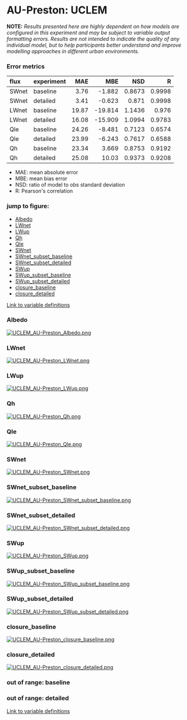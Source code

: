 # AU-Preston: UCLEM

**NOTE:** *Results presented here are highly dependent on how models are configured in this experiment and may be subject to variable output formatting errors. Results are not intended to indicate the quality of any individual model, but to help participants better understand and improve modelling approaches in different urban environments.*

### Error metrics

| flux   | experiment   |   MAE |     MBE |    NSD |      R |
|:-------|:-------------|------:|--------:|-------:|-------:|
| SWnet  | baseline     |  3.76 |  -1.882 | 0.8673 | 0.9998 |
| SWnet  | detailed     |  3.41 |  -0.623 | 0.871  | 0.9998 |
| LWnet  | baseline     | 19.87 | -19.814 | 1.1436 | 0.976  |
| LWnet  | detailed     | 16.08 | -15.909 | 1.0994 | 0.9783 |
| Qle    | baseline     | 24.26 |  -8.481 | 0.7123 | 0.6574 |
| Qle    | detailed     | 23.99 |  -6.243 | 0.7617 | 0.6588 |
| Qh     | baseline     | 23.34 |   3.669 | 0.8753 | 0.9192 |
| Qh     | detailed     | 25.08 |  10.03  | 0.9373 | 0.9208 |

 - MAE: mean absolute error
 - MBE: mean bias error
 - NSD: ratio of model to obs standard deviation
 - R: Pearson's correlation

### jump to figure:
 - [Albedo](#albedo)
 - [LWnet](#lwnet)
 - [LWup](#lwup)
 - [Qh](#qh)
 - [Qle](#qle)
 - [SWnet](#swnet)
 - [SWnet_subset_baseline](#swnet_subset_baseline)
 - [SWnet_subset_detailed](#swnet_subset_detailed)
 - [SWup](#swup)
 - [SWup_subset_baseline](#swup_subset_baseline)
 - [SWup_subset_detailed](#swup_subset_detailed)
 - [closure_baseline](#closure_baseline)
 - [closure_detailed](#closure_detailed)

[Link to variable definitions](variable_definitions.md)

### <a name="albedo"></a>Albedo
[![UCLEM_AU-Preston_Albedo.png](UCLEM_AU-Preston_Albedo.png)](UCLEM_AU-Preston_Albedo.png)

### <a name="lwnet"></a>LWnet
[![UCLEM_AU-Preston_LWnet.png](UCLEM_AU-Preston_LWnet.png)](UCLEM_AU-Preston_LWnet.png)

### <a name="lwup"></a>LWup
[![UCLEM_AU-Preston_LWup.png](UCLEM_AU-Preston_LWup.png)](UCLEM_AU-Preston_LWup.png)

### <a name="qh"></a>Qh
[![UCLEM_AU-Preston_Qh.png](UCLEM_AU-Preston_Qh.png)](UCLEM_AU-Preston_Qh.png)

### <a name="qle"></a>Qle
[![UCLEM_AU-Preston_Qle.png](UCLEM_AU-Preston_Qle.png)](UCLEM_AU-Preston_Qle.png)

### <a name="swnet"></a>SWnet
[![UCLEM_AU-Preston_SWnet.png](UCLEM_AU-Preston_SWnet.png)](UCLEM_AU-Preston_SWnet.png)

### <a name="swnet_subset_baseline"></a>SWnet_subset_baseline
[![UCLEM_AU-Preston_SWnet_subset_baseline.png](UCLEM_AU-Preston_SWnet_subset_baseline.png)](UCLEM_AU-Preston_SWnet_subset_baseline.png)

### <a name="swnet_subset_detailed"></a>SWnet_subset_detailed
[![UCLEM_AU-Preston_SWnet_subset_detailed.png](UCLEM_AU-Preston_SWnet_subset_detailed.png)](UCLEM_AU-Preston_SWnet_subset_detailed.png)

### <a name="swup"></a>SWup
[![UCLEM_AU-Preston_SWup.png](UCLEM_AU-Preston_SWup.png)](UCLEM_AU-Preston_SWup.png)

### <a name="swup_subset_baseline"></a>SWup_subset_baseline
[![UCLEM_AU-Preston_SWup_subset_baseline.png](UCLEM_AU-Preston_SWup_subset_baseline.png)](UCLEM_AU-Preston_SWup_subset_baseline.png)

### <a name="swup_subset_detailed"></a>SWup_subset_detailed
[![UCLEM_AU-Preston_SWup_subset_detailed.png](UCLEM_AU-Preston_SWup_subset_detailed.png)](UCLEM_AU-Preston_SWup_subset_detailed.png)

### <a name="closure_baseline"></a>closure_baseline
[![UCLEM_AU-Preston_closure_baseline.png](UCLEM_AU-Preston_closure_baseline.png)](UCLEM_AU-Preston_closure_baseline.png)

### <a name="closure_detailed"></a>closure_detailed
[![UCLEM_AU-Preston_closure_detailed.png](UCLEM_AU-Preston_closure_detailed.png)](UCLEM_AU-Preston_closure_detailed.png)

### out of range: baseline


### out of range: detailed



[Link to variable definitions](variable_definitions.md)

